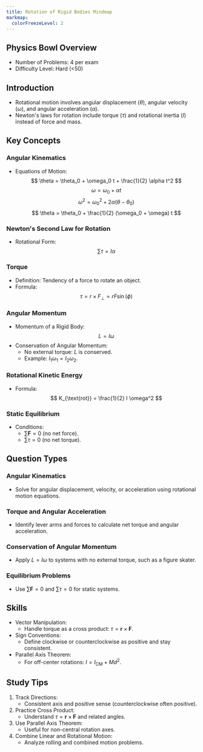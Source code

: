 ```yaml
---
title: Rotation of Rigid Bodies Mindmap
markmap:
  colorFreezeLevel: 2
---
```


## Physics Bowl Overview

- Number of Problems: 4 per exam
- Difficulty Level: Hard (<50)

## Introduction

- Rotational motion involves angular displacement ($\theta$), angular velocity ($\omega$), and angular acceleration ($\alpha$).
- Newton's laws for rotation include torque ($\tau$) and rotational inertia ($I$) instead of force and mass.

## Key Concepts

### Angular Kinematics
- Equations of Motion:
  $$
  \theta = \theta_0 + \omega_0 t + \frac{1}{2} \alpha t^2
  $$
  $$
  \omega = \omega_0 + \alpha t
  $$
  $$
  \omega^2 = \omega_0^2 + 2\alpha(\theta - \theta_0)
  $$
  $$
  \theta = \theta_0 + \frac{1}{2} (\omega_0 + \omega) t
  $$
### Newton's Second Law for Rotation
- Rotational Form:
  $$
  \sum \tau = I \alpha
  $$

### Torque
- Definition: Tendency of a force to rotate an object.
- Formula:
  $$
  \tau = r \times F_\perp = r F \sin(\phi)
  $$

### Angular Momentum
- Momentum of a Rigid Body:
  $$
  L = I \omega
  $$
- Conservation of Angular Momentum:
  - No external torque: $L$ is conserved.
  - Example: $I_1 \omega_1 = I_2 \omega_2$.

### Rotational Kinetic Energy
- Formula:
  $$
  K_{\text{rot}} = \frac{1}{2} I \omega^2
  $$

### Static Equilibrium
- Conditions:
  - $\sum \mathbf{F} = 0$ (no net force).
  - $\sum \tau = 0$ (no net torque).

## Question Types

### Angular Kinematics
- Solve for angular displacement, velocity, or acceleration using rotational motion equations.

### Torque and Angular Acceleration
- Identify lever arms and forces to calculate net torque and angular acceleration.

### Conservation of Angular Momentum
- Apply $L = I \omega$ to systems with no external torque, such as a figure skater.

### Equilibrium Problems
- Use $\sum \mathbf{F} = 0$ and $\sum \tau = 0$ for static systems.

## Skills

- Vector Manipulation:
  - Handle torque as a cross product: $\tau = \mathbf{r} \times \mathbf{F}$.
- Sign Conventions:
  - Define clockwise or counterclockwise as positive and stay consistent.
- Parallel Axis Theorem:
  - For off-center rotations: $I = I_{\text{CM}} + M d^2$.

## Study Tips

1. Track Directions:
   - Consistent axis and positive sense (counterclockwise often positive).
2. Practice Cross Product:
   - Understand $\tau = \mathbf{r} \times \mathbf{F}$ and related angles.
3. Use Parallel Axis Theorem:
   - Useful for non-central rotation axes.
4. Combine Linear and Rotational Motion:
   - Analyze rolling and combined motion problems.

